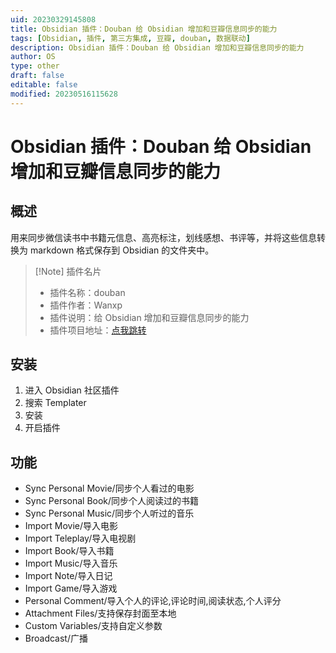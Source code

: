 ```yaml
---
uid: 20230329145808
title: Obsidian 插件：Douban 给 Obsidian 增加和豆瓣信息同步的能力
tags: [Obsidian, 插件, 第三方集成, 豆瓣, douban, 数据联动]
description: Obsidian 插件：Douban 给 Obsidian 增加和豆瓣信息同步的能力
author: OS
type: other
draft: false
editable: false
modified: 20230516115628
---
```


# Obsidian 插件：Douban 给 Obsidian 增加和豆瓣信息同步的能力

## 概述

用来同步微信读书中书籍元信息、高亮标注，划线感想、书评等，并将这些信息转换为 markdown 格式保存到 Obsidian 的文件夹中。

> [!Note] 插件名片
> - 插件名称：douban
> - 插件作者：Wanxp
> - 插件说明：给 Obsidian 增加和豆瓣信息同步的能力
> - 插件项目地址：[点我跳转](https://github.com/Wanxp/obsidian-douban)

## 安装

1. 进入 Obsidian 社区插件
2. 搜索 Templater
3. 安装
4. 开启插件

## 功能

- Sync Personal Movie/同步个人看过的电影
- Sync Personal Book/同步个人阅读过的书籍
- Sync Personal Music/同步个人听过的音乐
- Import Movie/导入电影
- Import Teleplay/导入电视剧
- Import Book/导入书籍
- Import Music/导入音乐
- Import Note/导入日记
- Import Game/导入游戏
- Personal Comment/导入个人的评论,评论时间,阅读状态,个人评分
- Attachment Files/支持保存封面至本地
- Custom Variables/支持自定义参数
- Broadcast/广播

